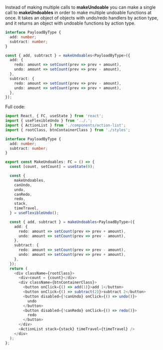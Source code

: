 Instead of making multiple calls to **makeUndoable** you can make a single call to **makeUndoables** in order to make multiple undoable functions at once. It takes an object of objects with undo/redo handlers by action type, and it returns an object with undoable functions by action type.

```typescript
interface PayloadByType {
  add: number;
  subtract: number;
}

const { add, subtract } = makeUndoables<PayloadByType>({
  add: {
    redo: amount => setCount(prev => prev + amount),
    undo: amount => setCount(prev => prev - amount),
  },
  subtract: {
    redo: amount => setCount(prev => prev - amount),
    undo: amount => setCount(prev => prev + amount),
  },
});
```

Full code:

```typescript
import React, { FC, useState } from 'react';
import { useFlexibleUndo } from '../.';
import { ActionList } from './components/action-list';
import { rootClass, btnContainerClass } from './styles';

interface PayloadByType {
  add: number;
  subtract: number;
}

export const MakeUndoables: FC = () => {
  const [count, setCount] = useState(0);

  const {
    makeUndoables,
    canUndo,
    undo,
    canRedo,
    redo,
    stack,
    timeTravel,
  } = useFlexibleUndo();

  const { add, subtract } = makeUndoables<PayloadByType>({
    add: {
      redo: amount => setCount(prev => prev + amount),
      undo: amount => setCount(prev => prev - amount),
    },
    subtract: {
      redo: amount => setCount(prev => prev - amount),
      undo: amount => setCount(prev => prev + amount),
    },
  });
  return (
    <div className={rootClass}>
      <div>count = {count}</div>
      <div className={btnContainerClass}>
        <button onClick={() => add(1)}>add 1</button>
        <button onClick={() => subtract(2)}>subtract 2</button>
        <button disabled={!canUndo} onClick={() => undo()}>
          undo
        </button>
        <button disabled={!canRedo} onClick={() => redo()}>
          redo
        </button>
      </div>
      <ActionList stack={stack} timeTravel={timeTravel} />
    </div>
  );
};
```
